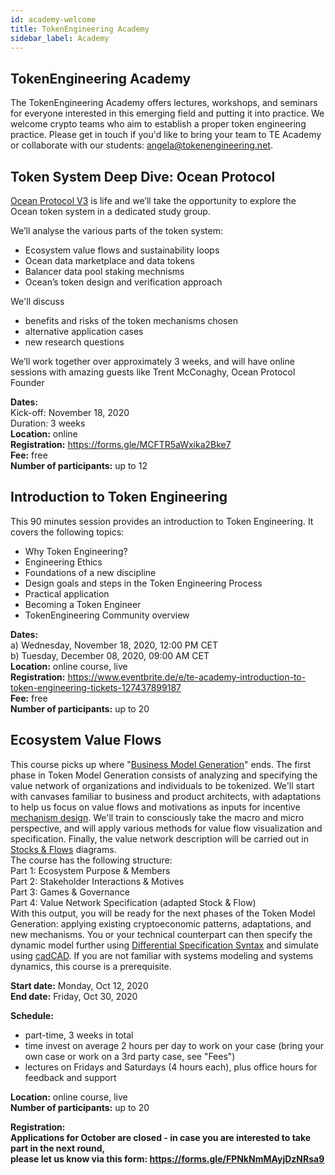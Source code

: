 ```yaml
---
id: academy-welcome
title: TokenEngineering Academy
sidebar_label: Academy
---
```


## TokenEngineering Academy

The TokenEngineering Academy offers lectures, workshops, and seminars for everyone interested in this emerging field and putting it into practice.
We welcome crypto teams who aim to establish a proper token engineering practice. Please get in touch if you'd like to bring your team to TE Academy or collaborate with our students: <angela@tokenengineering.net>.  

## Token System Deep Dive: Ocean Protocol

[Ocean Protocol V3](https://blog.oceanprotocol.com/ocean-v3-is-now-live-b47c0e73f52a) is life and we’ll take the opportunity to explore the Ocean token system in a dedicated study group.

We’ll analyse the various parts of the token system:
- Ecosystem value flows and sustainability loops
- Ocean data marketplace and data tokens
- Balancer data pool staking mechnisms
- Ocean’s token design and verification approach

We'll discuss 

- benefits and risks of the token mechanisms chosen
- alternative application cases 
- new research questions

We’ll work together over approximately 3 weeks, and will have online sessions with amazing guests
like Trent McConaghy, Ocean Protocol Founder

**Dates:**  
Kick-off: November 18, 2020  
Duration: 3 weeks  
**Location:** online  
**Registration:** https://forms.gle/MCFTR5aWxika2Bke7  
**Fee:** free  
**Number of participants:** up to 12  

## Introduction to Token Engineering

This 90 minutes session provides an introduction to Token Engineering. It covers the following topics:  
- Why Token Engineering?
- Engineering Ethics
- Foundations of a new discipline
- Design goals and steps in the Token Engineering Process
- Practical application
- Becoming a Token Engineer
- TokenEngineering Community overview
  
**Dates:**  
a) Wednesday, November 18, 2020, 12:00 PM CET  
b) Tuesday, December 08, 2020, 09:00 AM CET  
**Location:** online course, live  
**Registration:** https://www.eventbrite.de/e/te-academy-introduction-to-token-engineering-tickets-127437899187  
**Fee:** free  
**Number of participants:** up to 20  

## Ecosystem Value Flows

This course picks up where "[Business Model Generation](https://en.wikipedia.org/wiki/Business_Model_Canvas#cite_note-Osterwalder2010-3)" ends. The first phase in Token Model Generation consists of analyzing and specifying the value network of organizations and individuals to be tokenized. We'll start with canvases familiar to business and product architects, with adaptations to help us focus on value flows and motivations as inputs for incentive [mechanism design](https://en.wikipedia.org/wiki/Mechanism_design). We'll train to consciously take the macro and micro perspective, and will apply various methods for value flow visualization and specification. Finally, the value network description will be carried out in [Stocks & Flows](https://systemic2016.wordpress.com/system-dynamics-stock-and-flow-modelling/) diagrams.  
The course has the following structure:  
Part 1: Ecosystem Purpose & Members  
Part 2: Stakeholder Interactions & Motives  
Part 3: Games & Governance  
Part 4: Value Network Specification (adapted Stock & Flow)  
With this output, you will be ready for the next phases of the Token Model Generation: applying existing cryptoeconomic patterns, adaptations, and new mechanisms. You or your technical counterpart can then specify the dynamic model further using [Differential Specification Syntax](https://community.cadcad.org/t/differential-specification-syntax-key/31) and simulate using [cadCAD](https://cadcad.org/). If you are not familiar with systems modeling and systems dynamics, this course is a prerequisite.     

**Start date:** Monday, Oct 12, 2020  
**End date:** Friday, Oct 30, 2020  

**Schedule:**  
+ part-time, 3 weeks in total  
+ time invest on average 2 hours per day to work on your case (bring your own case or work on a 3rd party case, see "Fees")  
+ lectures on Fridays and Saturdays (4 hours each), plus office hours for feedback and support   

**Location:** online course, live  
**Number of participants:** up to 20   

**Registration:  
Applications for October are closed - in case you are interested to take part in the next round,  
please let us know via this form: https://forms.gle/FPNkNmMAyjDzNRsa9**






